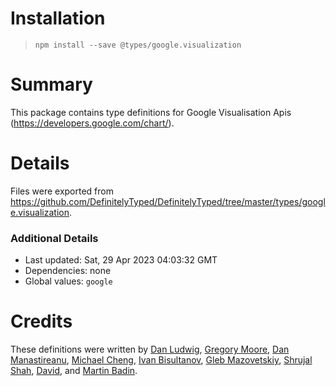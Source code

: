 # Installation
> `npm install --save @types/google.visualization`

# Summary
This package contains type definitions for Google Visualisation Apis (https://developers.google.com/chart/).

# Details
Files were exported from https://github.com/DefinitelyTyped/DefinitelyTyped/tree/master/types/google.visualization.

### Additional Details
 * Last updated: Sat, 29 Apr 2023 04:03:32 GMT
 * Dependencies: none
 * Global values: `google`

# Credits
These definitions were written by [Dan Ludwig](https://github.com/danludwig), [Gregory Moore](https://github.com/gmoore-sjcorg), [Dan Manastireanu](https://github.com/danmana), [Michael Cheng](https://github.com/mlcheng), [Ivan Bisultanov](https://github.com/IvanBisultanov), [Gleb Mazovetskiy](https://github.com/glebm), [Shrujal Shah](https://github.com/shrujalshah28), [David](https://github.com/dckorben), and [Martin Badin](https://github.com/martin-badin).
